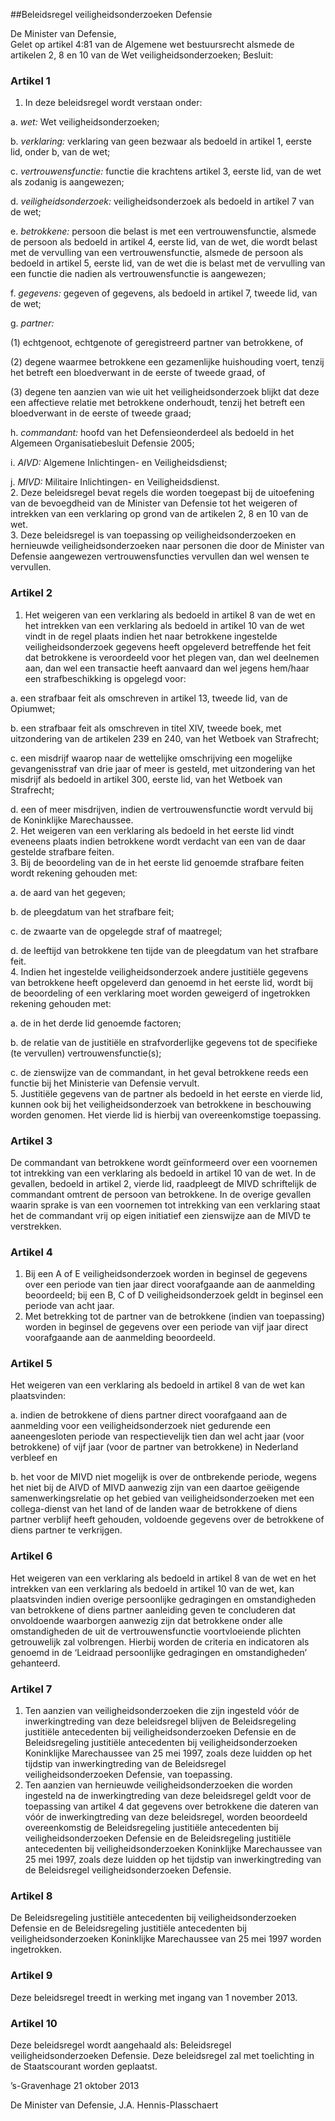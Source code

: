 <meta http-equiv='Content-Type' content='text/html; charset=utf-8' />

##Beleidsregel veiligheidsonderzoeken Defensie

De Minister van Defensie,  
Gelet op artikel 4:81 van de Algemene wet bestuursrecht alsmede de artikelen 2, 8 en 10 van de Wet veiligheidsonderzoeken;
Besluit:    

### Artikel  1  

1.  In deze beleidsregel wordt verstaan onder: 

a.  *wet:* Wet veiligheidsonderzoeken;  

b.  *verklaring:* verklaring van geen bezwaar als bedoeld in artikel 1, eerste lid, onder b, van de wet;  

c.  *vertrouwensfunctie:* functie die krachtens artikel 3, eerste lid, van de wet als zodanig is aangewezen;  

d.  *veiligheidsonderzoek:* veiligheidsonderzoek als bedoeld in artikel 7 van de wet;  

e.  *betrokkene:* persoon die belast is met een vertrouwensfunctie, alsmede de persoon als bedoeld in artikel 4, eerste lid, van de wet, die wordt belast met de vervulling van een vertrouwensfunctie, alsmede de persoon als bedoeld in artikel 5, eerste lid, van de wet die is belast met de vervulling van een functie die nadien als vertrouwensfunctie is aangewezen;  

f.  *gegevens:* gegeven of gegevens, als bedoeld in artikel 7, tweede lid, van de wet;  

g. *partner:*

(1) echtgenoot, echtgenote of geregistreerd partner van betrokkene, of  

(2) degene waarmee betrokkene een gezamenlijke huishouding voert, tenzij het betreft een bloedverwant in de eerste of tweede graad, of  

(3) degene ten aanzien van wie uit het veiligheidsonderzoek blijkt dat deze een affectieve relatie met betrokkene onderhoudt, tenzij het betreft een bloedverwant in de eerste of tweede graad;    

h.  *commandant:* hoofd van het Defensieonderdeel als bedoeld in het Algemeen Organisatiebesluit Defensie 2005;  

i.  *AIVD:* Algemene Inlichtingen- en Veiligheidsdienst;  

j.  *MIVD:* Militaire Inlichtingen- en Veiligheidsdienst.     
2.  Deze beleidsregel bevat regels die worden toegepast bij de uitoefening van de bevoegdheid van de Minister van Defensie tot het weigeren of intrekken van een verklaring op grond van de artikelen 2, 8 en 10 van de wet.   
3.  Deze beleidsregel is van toepassing op veiligheidsonderzoeken en hernieuwde veiligheidsonderzoeken naar personen die door de Minister van Defensie aangewezen vertrouwensfuncties vervullen dan wel wensen te vervullen.  

### Artikel  2  

1.  Het weigeren van een verklaring als bedoeld in artikel 8 van de wet en het intrekken van een verklaring als bedoeld in artikel 10 van de wet vindt in de regel plaats indien het naar betrokkene ingestelde veiligheidsonderzoek gegevens heeft opgeleverd betreffende het feit dat betrokkene is veroordeeld voor het plegen van, dan wel deelnemen aan, dan wel een transactie heeft aanvaard dan wel jegens hem/haar een strafbeschikking is opgelegd voor: 

a. een strafbaar feit als omschreven in artikel 13, tweede lid, van de Opiumwet;  

b. een strafbaar feit als omschreven in titel XIV, tweede boek, met uitzondering van de artikelen 239 en 240, van het Wetboek van Strafrecht;  

c. een misdrijf waarop naar de wettelijke omschrijving een mogelijke gevangenisstraf van drie jaar of meer is gesteld, met uitzondering van het misdrijf als bedoeld in artikel 300, eerste lid, van het Wetboek van Strafrecht;  

d. een of meer misdrijven, indien de vertrouwensfunctie wordt vervuld bij de Koninklijke Marechaussee.     
2.  Het weigeren van een verklaring als bedoeld in het eerste lid vindt eveneens plaats indien betrokkene wordt verdacht van een van de daar gestelde strafbare feiten.   
3.  Bij de beoordeling van de in het eerste lid genoemde strafbare feiten wordt rekening gehouden met: 

a. de aard van het gegeven;  

b. de pleegdatum van het strafbare feit;  

c. de zwaarte van de opgelegde straf of maatregel;  

d. de leeftijd van betrokkene ten tijde van de pleegdatum van het strafbare feit.     
4.  Indien het ingestelde veiligheidsonderzoek andere justitiële gegevens van betrokkene heeft opgeleverd dan genoemd in het eerste lid, wordt bij de beoordeling of een verklaring moet worden geweigerd of ingetrokken rekening gehouden met: 

a. de in het derde lid genoemde factoren;  

b. de relatie van de justitiële en strafvorderlijke gegevens tot de specifieke (te vervullen) vertrouwensfunctie(s);  

c. de zienswijze van de commandant, in het geval betrokkene reeds een functie bij het Ministerie van Defensie vervult.     
5.  Justitiële gegevens van de partner als bedoeld in het eerste en vierde lid, kunnen ook bij het veiligheidsonderzoek van betrokkene in beschouwing worden genomen. Het vierde lid is hierbij van overeenkomstige toepassing.  

### Artikel  3  

De commandant van betrokkene wordt geïnformeerd over een voornemen tot intrekking van een verklaring als bedoeld in artikel 10 van de wet. In de gevallen, bedoeld in artikel 2, vierde lid, raadpleegt de MIVD schriftelijk de commandant omtrent de persoon van betrokkene. In de overige gevallen waarin sprake is van een voornemen tot intrekking van een verklaring staat het de commandant vrij op eigen initiatief een zienswijze aan de MIVD te verstrekken. 

### Artikel  4  

1.  Bij een A of E veiligheidsonderzoek worden in beginsel de gegevens over een periode van tien jaar direct voorafgaande aan de aanmelding beoordeeld; bij een B, C of D veiligheidsonderzoek geldt in beginsel een periode van acht jaar.   
2.  Met betrekking tot de partner van de betrokkene (indien van toepassing) worden in beginsel de gegevens over een periode van vijf jaar direct voorafgaande aan de aanmelding beoordeeld.  

### Artikel  5  

Het weigeren van een verklaring als bedoeld in artikel 8 van de wet kan plaatsvinden: 

a. indien de betrokkene of diens partner direct voorafgaand aan de aanmelding voor een veiligheidsonderzoek niet gedurende een aaneengesloten periode van respectievelijk tien dan wel acht jaar (voor betrokkene) of vijf jaar (voor de partner van betrokkene) in Nederland verbleef en  

b. het voor de MIVD niet mogelijk is over de ontbrekende periode, wegens het niet bij de AIVD of MIVD aanwezig zijn van een daartoe geëigende samenwerkingsrelatie op het gebied van veiligheidsonderzoeken met een collega-dienst van het land of de landen waar de betrokkene of diens partner verblijf heeft gehouden, voldoende gegevens over de betrokkene of diens partner te verkrijgen.   

### Artikel  6  

Het weigeren van een verklaring als bedoeld in artikel 8 van de wet en het intrekken van een verklaring als bedoeld in artikel 10 van de wet, kan plaatsvinden indien overige persoonlijke gedragingen en omstandigheden van betrokkene of diens partner aanleiding geven te concluderen dat onvoldoende waarborgen aanwezig zijn dat betrokkene onder alle omstandigheden de uit de vertrouwensfunctie voortvloeiende plichten getrouwelijk zal volbrengen. Hierbij worden de criteria en indicatoren als genoemd in de ‘Leidraad persoonlijke gedragingen en omstandigheden’ gehanteerd. 

### Artikel  7  

1.  Ten aanzien van veiligheidsonderzoeken die zijn ingesteld vóór de inwerkingtreding van deze beleidsregel blijven de Beleidsregeling justitiële antecedenten bij veiligheidsonderzoeken Defensie en de Beleidsregeling justitiële antecedenten bij veiligheidsonderzoeken Koninklijke Marechaussee van 25 mei 1997, zoals deze luidden op het tijdstip van inwerkingtreding van de Beleidsregel veiligheidsonderzoeken Defensie, van toepassing.   
2.  Ten aanzien van hernieuwde veiligheidsonderzoeken die worden ingesteld na de inwerkingtreding van deze beleidsregel geldt voor de toepassing van artikel 4 dat gegevens over betrokkene die dateren van vóór de inwerkingtreding van deze beleidsregel, worden beoordeeld overeenkomstig de Beleidsregeling justitiële antecedenten bij veiligheidsonderzoeken Defensie en de Beleidsregeling justitiële antecedenten bij veiligheidsonderzoeken Koninklijke Marechaussee van 25 mei 1997, zoals deze luidden op het tijdstip van inwerkingtreding van de Beleidsregel veiligheidsonderzoeken Defensie.  

### Artikel  8  

De Beleidsregeling justitiële antecedenten bij veiligheidsonderzoeken Defensie en de Beleidsregeling justitiële antecedenten bij veiligheidsonderzoeken Koninklijke Marechaussee van 25 mei 1997 worden ingetrokken. 

### Artikel  9  

Deze beleidsregel treedt in werking met ingang van 1 november 2013. 

### Artikel  10  

Deze beleidsregel wordt aangehaald als: Beleidsregel veiligheidsonderzoeken Defensie. 
Deze beleidsregel zal met toelichting in de Staatscourant worden geplaatst.   

’s-Gravenhage 
21 oktober 2013   

De 
Minister van Defensie, 
J.A. Hennis-Plasschaert     
